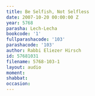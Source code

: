 ```yaml
---
title: Be Selfish, Not Selfless
date: 2007-10-20 00:00:00 Z
year: 5768
parasha: Lech-Lecha
bookcode: '1'
fullparashacode: '103'
parashacode: '103'
author: Rabbi Eliezer Hirsch
id: 57681031
filename: 5768-103-1
layout: audio
moment: 
shabbat: 
occasion: 
---
```


